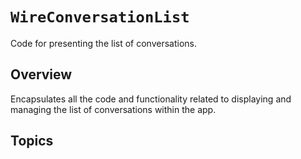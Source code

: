 # ``WireConversationList``

Code for presenting the list of conversations.

## Overview

Encapsulates all the code and functionality related to displaying and managing
the list of conversations within the app.

## Topics
